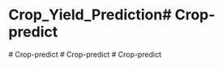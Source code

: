 # Crop_Yield_Prediction#   C r o p - p r e d i c t  
 #   C r o p - p r e d i c t  
 #   C r o p - p r e d i c t  
 #   C r o p - p r e d i c t  
 
